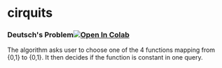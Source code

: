 # cirquits

### Deutsch's Problem[![Open In Colab](https://colab.research.google.com/assets/colab-badge.svg)](https://colab.research.google.com/drive/1AklVEavnGky_NC7mswOdL_olIwpBsJOI)
The algorithm asks user to choose one of the 4 functions mapping from {0,1} to {0,1}. It then decides if the function is constant in one query.
